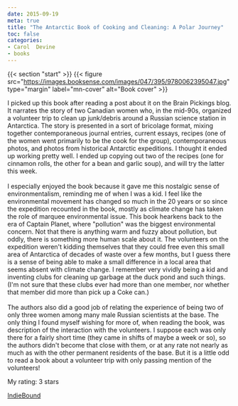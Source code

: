```yaml
---
date: 2015-09-19
meta: true
title: "The Antarctic Book of Cooking and Cleaning: A Polar Journey"
toc: false
categories:
- Carol  Devine
- books
---
```


{{< section "start" >}}
{{< figure src="https://images.booksense.com/images/047/395/9780062395047.jpg" type="margin" label="mn-cover" alt="Book cover" >}}

I picked up this book after reading a post about it on the Brain Pickings blog. It narrates the story of two Canadian women who, in the mid-90s, organized a volunteer trip to clean up junk/debris around a Russian science station in Antarctica. The story is presented in a sort of bricolage format, mixing together contemporaneous journal entries, current essays, recipes (one of the women went primarily to be the cook for the group), contemporaneous photos, and photos from historical Antarctic expeditions. I thought it ended up working pretty well. I ended up copying out two of the recipes (one for cinnamon rolls, the other for a bean and garlic soup), and will try the latter this week.<br /><br />I especially enjoyed the book because it gave me this nostalgic sense of environmentalism, reminding me of when I was a kid. I feel like the environmental movement has changed so much in the 20 years or so since the expedition recounted in the book, mostly as climate change has taken the role of marquee environmental issue. This book hearkens back to the era of Captain Planet, where "pollution" was the biggest environmental concern. Not that there is anything warm and fuzzy about pollution, but oddly, there is something more human scale about it. The volunteers on the expedition weren't kidding themselves that they could free even this small area of Antarctica of decades of waste over a few months, but I guess there is a sense of being able to make a small difference in a local area that seems absent with climate change. I remember very vividly being a kid and inventing clubs for cleaning up garbage at the duck pond and such things. (I'm not sure that these clubs ever had more than one member, nor whether that member did more than pick up a Coke can.)<br /><br />The authors also did a good job of relating the experience of being two of only three women among many male Russian scientists at the base. The only thing I found myself wishing for more of, when reading the book, was description of the interaction with the volunteers. I suppose each was only there for a fairly short time (they came in shifts of maybe a week or so), so the authors didn't become that close with them, or at any rate not nearly as much as with the other permanent residents of the base. But it is a little odd to read a book about a volunteer trip with only passing mention of the volunteers!

My rating: 3 stars  

[IndieBound](https://www.indiebound.org/book/9780062395047)
